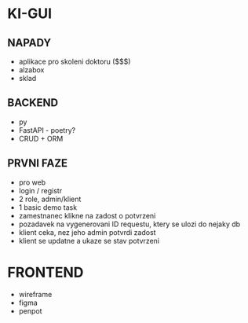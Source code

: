 # KI-GUI

## NAPADY
- aplikace pro skoleni doktoru ($$$)
- alzabox
- sklad
  
## BACKEND
- py
- FastAPI - poetry?
- CRUD + ORM

## PRVNI FAZE
- pro web
- login / registr
- 2 role, admin/klient
- 1 basic demo task
- zamestnanec klikne na zadost o potvrzeni
- pozadavek na vygenerovani ID requestu, ktery se ulozi do nejaky db
- klient ceka, nez jeho admin potvrdi zadost
- klient se updatne a ukaze se stav potvrzeni

# FRONTEND
- wireframe
- figma
- penpot

